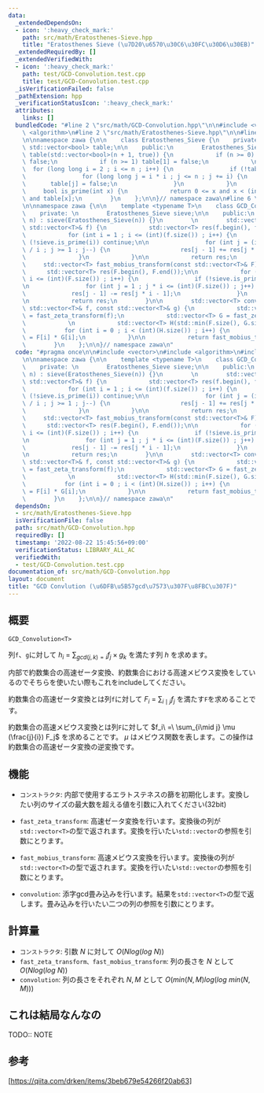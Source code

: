 ```yaml
---
data:
  _extendedDependsOn:
  - icon: ':heavy_check_mark:'
    path: src/math/Eratosthenes-Sieve.hpp
    title: "Eratosthenes Sieve (\u7D20\u6570\u30C6\u30FC\u30D6\u30EB)"
  _extendedRequiredBy: []
  _extendedVerifiedWith:
  - icon: ':heavy_check_mark:'
    path: test/GCD-Convolution.test.cpp
    title: test/GCD-Convolution.test.cpp
  _isVerificationFailed: false
  _pathExtension: hpp
  _verificationStatusIcon: ':heavy_check_mark:'
  attributes:
    links: []
  bundledCode: "#line 2 \"src/math/GCD-Convolution.hpp\"\n\n#include <vector>\n#include\
    \ <algorithm>\n#line 2 \"src/math/Eratosthenes-Sieve.hpp\"\n\n#line 4 \"src/math/Eratosthenes-Sieve.hpp\"\
    \n\nnamespace zawa {\n\n    class Eratosthenes_Sieve {\n    private:\n       \
    \ std::vector<bool> table;\n\n    public:\n        Eratosthenes_Sieve(int n) :\
    \ table(std::vector<bool>(n + 1, true)) {\n            if (n >= 0) table[0] =\
    \ false;\n            if (n >= 1) table[1] = false;\n            \n          \
    \  for (long long i = 2 ; i <= n ; i++) {\n                if (!table[i]) continue;\n\
    \                for (long long j = i * i ; j <= n ; j += i) {\n             \
    \       table[j] = false;\n                }\n            }\n        }\n\n   \
    \     bool is_prime(int x) {\n            return 0 <= x and x < (int)table.size()\
    \ and table[x];\n        }\n    };\n\n}// namespace zawa\n#line 6 \"src/math/GCD-Convolution.hpp\"\
    \n\nnamespace zawa {\n\n    template <typename T>\n    class GCD_Convolution {\n\
    \    private: \n        Eratosthenes_Sieve sieve;\n\n    public:\n        GCD_Convolution(int\
    \ n) : sieve(Eratosthenes_Sieve(n)) {}\n        \n        std::vector<T> fast_zeta_transform(const\
    \ std::vector<T>& f) {\n            std::vector<T> res(f.begin(), f.end());\n\n\
    \            for (int i = 1 ; i <= (int)(f.size()) ; i++) {\n                if\
    \ (!sieve.is_prime(i)) continue;\n\n                for (int j = (int)res.size()\
    \ / i ; j >= 1 ; j--) {\n                    res[j - 1] += res[j * i - 1];\n \
    \               }\n            }\n\n            return res;\n        }\n\n   \
    \     std::vector<T> fast_mobius_transform(const std::vector<T>& F) {\n      \
    \      std::vector<T> res(F.begin(), F.end());\n\n            for (int i = 1 ;\
    \ i <= (int)(F.size()) ; i++) {\n                if (!sieve.is_prime(i)) continue;\n\
    \n                for (int j = 1 ; j * i <= (int)(F.size()) ; j++) {\n       \
    \             res[j - 1] -= res[j * i - 1];\n                }\n            }\n\
    \n            return res;\n        }\n\n        std::vector<T> convolution(const\
    \ std::vector<T>& f, const std::vector<T>& g) {\n            std::vector<T> F\
    \ = fast_zeta_transform(f);\n            std::vector<T> G = fast_zeta_transform(g);\n\
    \            \n            std::vector<T> H(std::min(F.size(), G.size()));\n \
    \           for (int i = 0 ; i < (int)(H.size()) ; i++) {\n                H[i]\
    \ = F[i] * G[i];\n            }\n\n            return fast_mobius_transform(H);\n\
    \        }\n    };\n\n}// namespace zawa\n"
  code: "#pragma once\n\n#include <vector>\n#include <algorithm>\n#include \"Eratosthenes-Sieve.hpp\"\
    \n\nnamespace zawa {\n\n    template <typename T>\n    class GCD_Convolution {\n\
    \    private: \n        Eratosthenes_Sieve sieve;\n\n    public:\n        GCD_Convolution(int\
    \ n) : sieve(Eratosthenes_Sieve(n)) {}\n        \n        std::vector<T> fast_zeta_transform(const\
    \ std::vector<T>& f) {\n            std::vector<T> res(f.begin(), f.end());\n\n\
    \            for (int i = 1 ; i <= (int)(f.size()) ; i++) {\n                if\
    \ (!sieve.is_prime(i)) continue;\n\n                for (int j = (int)res.size()\
    \ / i ; j >= 1 ; j--) {\n                    res[j - 1] += res[j * i - 1];\n \
    \               }\n            }\n\n            return res;\n        }\n\n   \
    \     std::vector<T> fast_mobius_transform(const std::vector<T>& F) {\n      \
    \      std::vector<T> res(F.begin(), F.end());\n\n            for (int i = 1 ;\
    \ i <= (int)(F.size()) ; i++) {\n                if (!sieve.is_prime(i)) continue;\n\
    \n                for (int j = 1 ; j * i <= (int)(F.size()) ; j++) {\n       \
    \             res[j - 1] -= res[j * i - 1];\n                }\n            }\n\
    \n            return res;\n        }\n\n        std::vector<T> convolution(const\
    \ std::vector<T>& f, const std::vector<T>& g) {\n            std::vector<T> F\
    \ = fast_zeta_transform(f);\n            std::vector<T> G = fast_zeta_transform(g);\n\
    \            \n            std::vector<T> H(std::min(F.size(), G.size()));\n \
    \           for (int i = 0 ; i < (int)(H.size()) ; i++) {\n                H[i]\
    \ = F[i] * G[i];\n            }\n\n            return fast_mobius_transform(H);\n\
    \        }\n    };\n\n}// namespace zawa\n"
  dependsOn:
  - src/math/Eratosthenes-Sieve.hpp
  isVerificationFile: false
  path: src/math/GCD-Convolution.hpp
  requiredBy: []
  timestamp: '2022-08-22 15:45:56+09:00'
  verificationStatus: LIBRARY_ALL_AC
  verifiedWith:
  - test/GCD-Convolution.test.cpp
documentation_of: src/math/GCD-Convolution.hpp
layout: document
title: "GCD Convlution (\u6DFB\u5B57gcd\u7573\u307F\u8FBC\u307F)"
---
```


## 概要
```
GCD_Convolution<T>
```

列`f`、`g`に対して $\displaystyle h_i\ =\ \sum_{gcd(j, k)=i} f_j\times g_k$ を満たす列 $h$ を求めます。

内部で約数集合の高速ゼータ変換、約数集合における高速メビウス変換をしているのでそちらを使いたい際もこれをincludeしてください。

約数集合の高速ゼータ変換とは列`f`に対して $\displaystyle F_i\ =\ \sum_{i\mid j} f_j$ を満たす`F`を求めることです。

約数集合の高速メビウス変換とは列`F`に対して $f_i\ =\ \sum_{i\mid j} \mu (\frac{j}{i}) F_j$ を求めることです。 $\mu$ はメビウス関数を表します。この操作は約数集合の高速ゼータ変換の逆変換です。


## 機能

- `コンストラクタ`: 内部で使用するエラトステネスの篩を初期化します。変換したい列のサイズの最大数を超える値を引数に入れてください(32bit)

- `fast_zeta_transform`: 高速ゼータ変換を行います。変換後の列が`std::vector<T>`の型で返されます。変換を行いたい`std::vector`の参照を引数にとります。

- `fast_mobius_transform`: 高速メビウス変換を行います。変換後の列が`std::vector<T>`の型で返されます。変換を行いたい`std::vector`の参照を引数にとります。

- `convolution`: 添字gcd畳み込みを行います。結果を`std::vector<T>`の型で返します。畳み込みを行いたい二つの列の参照を引数にとります。

## 計算量

- `コンストラクタ`: 引数 $N$ に対して $O(N log(log\ N))$
- `fast_zeta_transform、fast_mobius_transform`: 列の長さを $N$ として $O(Nlog(log\ N))$
- `convolution`: 列の長さをそれぞれ $N, M$ として $O(min(N, M) log (log\ min(N, M)))$

## これは結局なんなの
TODO:: NOTE


## 参考
[https://qiita.com/drken/items/3beb679e54266f20ab63]
